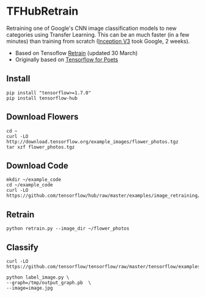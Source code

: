 # TFHubRetrain

Retraining one of Google's CNN image classification models to new categories using Transfer Learning.
This can be an much faster (in a few minutes) than training from scratch ([Inception V3](https://github.com/EN10/KerasInception) took Google, 2 weeks).

* Based on Tensoflow [Retrain](https://www.tensorflow.org/versions/master/tutorials/image_retraining) (updated 30 March)    
* Originally based on [Tensorflow for Poets](https://github.com/EN10/TensorFlowForPoets)


## Install 
    pip install "tensorflow>=1.7.0"
    pip install tensorflow-hub

## Download Flowers
    cd ~
    curl -LO http://download.tensorflow.org/example_images/flower_photos.tgz
    tar xzf flower_photos.tgz

## Download Code
    mkdir ~/example_code
    cd ~/example_code
    curl -LO https://github.com/tensorflow/hub/raw/master/examples/image_retraining/retrain.py

## Retrain
    python retrain.py --image_dir ~/flower_photos
    
## Classify
    curl -LO https://github.com/tensorflow/tensorflow/raw/master/tensorflow/examples/label_image/label_image.py
    
    python label_image.py \
    --graph=/tmp/output_graph.pb  \
    --image=image.jpg